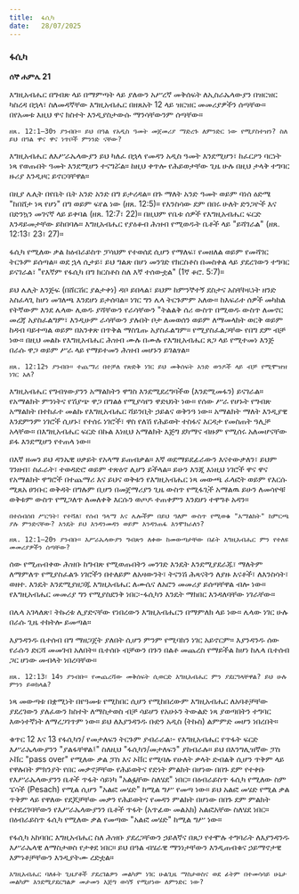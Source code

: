 ```yaml
---
title:  ፋሲካ
date:   28/07/2025
---
```


### ፋሲካ

**ሰኞ ሐምሌ 21**

እግዚአብሔር በግብጽ ላይ በማምጣት ላይ ያለውን አሥረኛ መቅሰፍት ለኢስራኤላውያን በዝርዝር ካስረዳ በኋላ፣ ስለመዳኛቸው እግዚአብሔር በዘጸአት 12 ላይ ዝርዝር መመሪያዎችን ሰጣቸው። በየአመቱ እዚህ ዋና ክስተት እንዲያስታውሱ ማንሳቸውንም ሰጣቸው።

`ዘጸ. 12:1–30ን ያንብቡ። ይህ በዓል የአዲስ ዓመት መጀመሪያ ማድረጉ ለምንድር ነው የሚያስተዝን? ስለ ይህ በዓል ዋና ዋና ነጥቦች ምንንድ ናቸው?`

እግዚአብሔር ለእሥራኤላውያን ይህ ካለፈ በኋላ የመዳን አዲስ ዓመት እንደሚሆን፣ ከፈርዖን ባርነት ነጻ የወጡበት ዓመት እንደሚሆን ተናግሯል። ከዚህ ቀጥሎ የሕይወታቸው ጊዜ ሁሉ በዚህ ታላቅ ተግባር ዙሪያ እንዲዞር ይኖርባቸዋል።

በዚያ ሌሊት በየቤት ቤት አንድ አንድ በግ ይታረዳል። በጉ ማለት አንድ ዓመት ወይም ባነሰ ዕድሜ "ከበሸታ ነጻ የሆነ" በግ ወይም ፍየል ነው (ዘጸ. 12:5)። የእንስሳው ደም በበሩ ሁለት ድንጋዮች እና በድንኳን መገናኛ ላይ ይቀባል (ዘጸ. 12:7፣ 22)። በዚህም የቤቱ ሰዎች የእግዚአብሔር ፍርድ እንዳይመታቸው ይከበባሉ። እግዚአብሔር የያዕቆብ ሕዝብ የሚወዱት ቤቶች ላይ "ይሻገራል" (ዘጸ. 12:13፣ 23፣ 27)።

ፋሲካ የሚለው ቃል ከዕብራይስጥ ፓሳህም የተወሰደ ሲሆን የማለፍ፣ የመዘለል ወይም የመሻገር ትርጉም ይሰጣል። ወደ ኋላ ሲታይ፣ ይህ ግልጽ በሆነ መንገድ የክርስቶስ በመስቀል ላይ ያደረገውን ተግባር ይናገራል፣ "የእኛም የፋሲካ በግ ክርስቶስ ስለ እኛ ተሰውቷል" (1ኛ ቆሮ. 5:7)።

ይህ ሌሊት እንጅፍ (በሸርሽር ያልታቀነ) ዳቦ ይበላል፣ ይህም ከምንኞተኝ ደስታና አስቸኮዪነት ዘንድ አስፈላጊ ከሆነ መገለጫ እንደሆነ ይታሰባል። ነገር ግን ሌላ ትርጉምም አለው። ከእፍራተ ሰዎች መካከል የትኛውም እንደ ሌላው ሊወዱ ያሻቸውን የራሳቸውን "ትልልቅ ሰሪ ውስጥ በሚወዱ ውስጥ ለመኖር መረጃ አያስፈልግም፣ እንዲሁም ራሳቸውን ያሉበት ቦታ ለመወሰን ወይም ለማመላከት ወርቅ ወይም ከዳብ ባይተጣል ወይም በአንቀጽ በጥቅል ማስጌጡ አያስፈልግም። የሚያስፈልጋቸው የበግ ደም ብቻ ነው። በዚህ መልኩ የእግዚአብሔር ሕዝብ ሙሉ በሙሉ የእግዚአብሔር ጸጋ ላይ የሚተመነ እንጅ በራሱ ዋጋ ወይም ሥራ ላይ የማይተመን ሕዝብ መሆኑን ይገልፃል።

`ዘጸ. 12:12ን ያንብቡ። ተጨማሪ በተቻለ የጽድቅ ነገር ይህ መቅሰፍት አንድ ወንዶች ላይ ብቻ የሚሞዝዝ ነገር አለ?`

እግዚአብሔር የግብፃውያንን አማልክትን ዋግስ እንደሚደረግባችወ (እንደሚመፋን) ይናገራል። የአማልክት ምንነትና የሽያጭ ዋጋ በግልፅ የሚያሳየን ዋድህነት ነው። የሰው ሥራ የሆኑት የግብጽ አማልክት በተከፈተ መልኩ የእግዚአብሔር ሻይንቢት ኃይልና ወቅንዓ ነው። አማልክት ማለት እንዲያዊ እንደምንም ነገሮች ሲሆኑ፣ የተሰሩ ነገሮች፣ ዋስ የለሽ የሕይወት ተስፋና እርዳታ የመስጠት ዓሊቻ አላቸው። በእግዚአብሔር ፍርድ በኩል እነዚህ አማልክት እጅግ ደካማና ብዙም የሚሰሩ አለመሆናቸው ይፋ እንደሚሆን የተጠላ ነው።

በእኛ ዘመን ይህ ዳንኤዊ ሀቃይት የአላማ ይጠብቃል። እኛ ወደማይደፊራውን እናተውቃለን፣ ይህም ገንዘብ፣ ስፈራት፣ ተወዳድሮ ወይም ተጽዕኖ ሊሆን ይችላል። ይሁን እንጂ እነዚህ ነገሮች ዋና ዋና የአማልክት ዋግሮች በተጨማሪ እና ይህና ወቅቱን የእግዚአብሔር ነጻ መውጫ ፈላፎት ወይም የእርሱ ሚጸአ ፀንቡር ወቅዳት በግሉም ቢሆን በመጀማሪያን ጊዜ ውስጥ የሚፋጊች አማልዉ ይሁን ለመሳዮቹ ወቅቱም ውስጥ የሚጋለጥ ለመለቀቅ እርሱን ወጦዶ ተጠቀምን እንደሆነ ተዋግቶ አዳን።

`በተሰብሰበ ሥርዓት፣ የተሻለ፣ የሰብ ዓላማ እና ሌሎችም በይህ ዓለም ውስጥ የሚወቁ "አማልክት" ከምርጫ ያሉ ምንድናቸው? እንዴት ይህ እንዳንመዳን ወይም እንዳንጠፋ እንሞክራለን?`

`ዘጸ. 12:1–20ን ያንብቡ። እሥራኤላውያን ግብጽን ለቀው ከመውጣታቸው በፊት እግዚአብሔር ምን የተለዩ መመሪያዎችን ሰጣቸው?`

ሰው የሚጠብቀው ሕዝቡ ከግብጽ የሚወጡበትን መንገድ እንዴት እንደሚያደራጁ፣ ማለትም ለማምለጥ የሚያስፈልጉ ነገሮችን በተለይም ለአዛውንት፣ ትናንሽ ሕጻናትን ለያዙ እናቶች፣ ለእንስሳት፣ ወዘተ. እንዴት እንደሚያዘጋጁ እግዚአብሔር ለሙሴና ለአሮን መመሪያ ይሰጣቸዋል ብሎ ነው። የእግዚአብሔር መመሪያ ግን የሚያስደንቅ ነበር፡-ፋሲካን እንዴት ማክበር እንዳለባቸው ነገራቸው።

በሌላ አገላለጽ፣ ትኩረቱ ሊያድናቸው የነበረውን እግዚአብሔርን በማምለክ ላይ ነው። ሌላው ነገር ሁሉ በራሱ ጊዜ ተከትሎ ይመጣል።

እያንዳንዱ ቤተሰብ በግ ማዘጋጀት ያለበት ሲሆን ምንም የሚባክን ነገር አይኖርም። እያንዳንዱ ሰው የራሱን ድርሻ መመገብ አለበት። ቤተሰቡ ብቻውን በጉን በልቶ መጨረስ የማይችል ከሆነ ከሌላ ቤተሰብ ጋር ሆነው መብላት ነበረባቸው።

`ዘጸ. 12:13፣ 14ን ያንብቡ። የመጨረሻው መቅሰፍት ሲወርድ እግዚአብሔር ምን ያደርግላቸዋል? ይህ ሁሉ ምንን ይወክላል?`

ነጻ መውጣቱ በቋሚነት በየዓመቱ የሚከበር ሲሆን የሚከበረውም እግዚአብሔር ለአባቶቻቸው ያደረገውን ያለፈውን ክስተት ለማስታወስ ብቻ ሳይሆን የአሁኑን ትውልድ ነጻ ያወጣበትን ተግባር እውነተኛነት ለማረጋገጥም ነው። ይህ ለእያንዳንዱ ቡድን አዲስ (ትኩስ) ልምምድ መሆን ነበረበት።

ቁጥር 12 እና 13 የፋሲካን/ የመታለፍን ትርጉም ያብራራል፡- የእግዚአብሔር የጥፋት ፍርድ እሥራኤላውያንን "ያልፋቸዋል፤" ስለዚህ "ፋሲካን/መታለፍን" ያከብራሉ። ይህ በእንግሊዝኛው ፓስ ኦቨር "pass over" የሚለው ቃል ፓስ እና ኦቨር የሚባሉ የሁለት ቃላት ድብልቅ ሲሆን ጥቅም ላይ የዋሉበት ምክንያት የበር መቃኖቻቸው የሕይወትና የድነት ምልክት በሆነው በበጉ ደም የተቀቡ የእሥራኤላውያንን ቤቶች ጥፋት ሳይነካ "አልፏቸው ስለሄደ" ነበር። በዕብራይስጥ ፋሲካ የሚለው ስም ፔሳች (Pesach) የሚል ሲሆን "አልፎ መሄድ" ከሚል ግሥ የመጣ ነው። ይህ አልፎ መሄድ የሚል ቃል ጥቅም ላይ የዋለው የደጆቻቸው መቃን የሕይወትና የመዳን ምልክት በሆነው በበጉ ደም ምልክት የተደረገባቸውን የእሥራኤላውያንን ቤቶች ጥፋት (አጥፊው መልአክ) አልፎአቸው ስለሄደ ነበር። በዕብራይስጥ ፋሲካ የሚለው ቃል የመጣው "አልፎ መሄድ" ከሚል ግሥ ነው።

የፋሲካ አከባበር እግዚአብሔር ስለ ሕዝቡ ያደረጋቸውን ኃይለኛና በጸጋ የተሞሉ ተግባራት ለእያንዳንዱ እሥራኤላዊ ለማስታወስ የታቀደ ነበር። ይህ በዓል ብሄራዊ ማንነታቸውን እንዲጠብቁና ኃይማኖታዊ እምነቶቻቸውን እንዲያትሙ ረድቷል።

`እግዚአብሔር ባለፉት ጊዜያቶች ያደረገልዎን መልካም ነገር ሁልጊዜ ማስታወስና ወደ ፊትም በተመሳሳይ ሁኔታ መልካም እንደሚያደርግልዎ መታመን እጅግ ወሳኝ የሚሆነው ለምንድር ነው?`